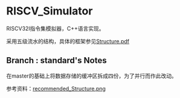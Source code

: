 # RISCV_Simulator

RISCV32I指令集模拟器，C++语言实现。

采用五级流水的结构，具体的框架参见[Structure.pdf](https://github.com/LittleQili/RISCV_Simulator/blob/predictor/src/Structure.pdf)

## Branch : standard's Notes

在master的基础上将数据存储的缓冲区拆成四份，为了并行而作此改动。

参考资料：[recommended_Structure.png](https://github.com/LittleQili/RISCV_Simulator/blob/standard/src/recommended_Structure.png)
